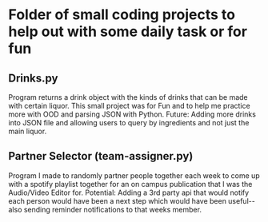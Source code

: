 # Folder of small coding projects to help out with some daily task or for fun

## Drinks.py
Program returns a drink object with the kinds of drinks that can be made with certain liquor. This small project was for Fun and to help me practice more with OOD and parsing JSON with Python. Future: Adding more drinks into JSON file and allowing users to query by ingredients and not just the main liquor.

## Partner Selector (team-assigner.py)
Program I made to randomly partner people together each week to come up with a spotify playlist together for an on campus publication that I was the Audio/Video Editor for. Potential: Adding a 3rd party api that would notify each person would have been a next step which would have been useful--also sending reminder notifications to that weeks member.
